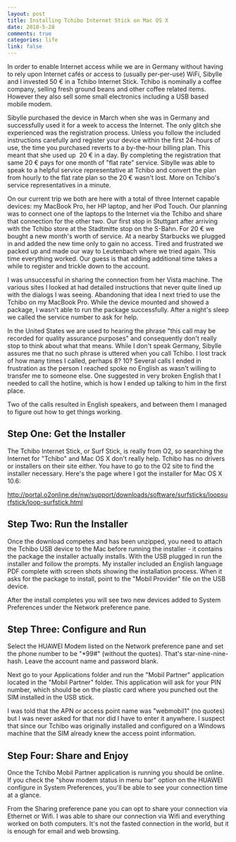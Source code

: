 ```yaml
--- 
layout: post
title: Installing Tchibo Internet Stick on Mac OS X
date: 2010-5-28
comments: true
categories: life
link: false
---
```

In order to enable Internet access while we are in Germany without having to rely upon Internet cafés or access to (usually per-per-use) WiFi, Sibylle and I invested 50 € in a Tchibo Internet Stick. Tchibo is nominally a coffee company, selling fresh ground beans and other coffee related items. However they also sell some small electronics including a USB based mobile modem.

Sibylle purchased the device in March when she was in Germany and successfully used it for a week to access the Internet. The only glitch she experienced was the registration process. Unless you follow the included instructions carefully and register your device within the first 24-hours of use, the time you purchased reverts to a by-the-hour billing plan. This meant that she used up  20 € in a day. By completing the registration that same 20 € pays for one month of "flat rate" service. Sibylle was able to speak to a helpful service representative at Tchibo and convert the plan from hourly to the flat rate plan so the 20 € wasn't lost. More on Tchibo's service representatives in a minute.

On our current trip we both are here with a total of three Internet capable devices: my MacBook Pro, her HP laptop, and her iPod Touch. Our planning was to connect one of the laptops to the Internet via the Tchibo and share that connection for the other two. Our first stop in Stuttgart after arriving with the Tchibo store at the Stadtmitte stop on the S-Bahn. For 20 € we bought a new month's worth of service. At a nearby Starbucks we plugged in and added the new time only to gain no access. Tired and frustrated we packed up and made our way to Leutenbach where we tried again. This time everything worked. Our guess is that adding additional time takes a while to register and trickle down to the account.

I was unsuccessful in sharing the connection from her Vista machine. The various sites I looked at had detailed instructions that never quite lined up with the dialogs I was seeing. Abandoning that idea I next tried to use the Tchibo on my MacBook Pro. While the device mounted and showed a package, I wasn't able to run the package successfully. After a night's sleep we called the service number to ask for help.

In the United States we are used to hearing the phrase "this call may be recorded for quality assurance purposes" and consequently don't really stop to think about what that means. While I don't speak Germany, Sibylle assures me that no such phrase is uttered when you call Tchibo. I lost track of how many times I called, perhaps 8? 10? Several calls I ended in frustration as the person I reached spoke no English as wasn't willing to transfer me to someone else. One suggested in very broken English that I needed to call the hotline, which is how I ended up talking to him in the first place.

Two of the calls resulted in English speakers, and between them I managed to figure out how to get things working.
## Step One: Get the Installer
The Tchibo Internet Stick, or Surf Stick, is really from O2, so searching the Internet for "Tchibo" and Mac OS X don't really help. Tchibo has no drivers or installers on their site either. You have to go to the O2 site to find the installer necessary. Here's the page where I got the installer for Mac OS X 10.6:

<a title="O2 Surf Stick Installers" href="http://portal.o2online.de/nw/support/downloads/software/surfsticks/loopsurfstick/loop-surfstick.html" target="_blank">http://portal.o2online.de/nw/support/downloads/software/surfsticks/loopsurfstick/loop-surfstick.html</a>
## Step Two: Run the Installer
Once the download competes and has been unzipped, you need to attach the Tchibo USB device to the Mac before running the installer - it contains the package the installer actually installs. With the USB plugged in run the installer and follow the prompts. My installer included an English language PDF complete with screen shots showing the installation process. When it asks for the package to install, point to the "Mobil Provider" file on the USB device.

After the install completes you will see two new devices added to System Preferences under the Network preference pane.
## Step Three: Configure and Run
Select the HUAWEI Modem listed on the Network preference pane and set the phone number to be "*99#" (without the quotes). That's star-nine-nine-hash. Leave the account name and password blank.

Next go to your Applications folder and run the "Mobil Partner" application located in the "Mobil Partner" folder. This application will ask for your PIN number, which should be on the plastic card where you punched out the SIM installed in the USB stick.

I was told that the APN or access point name was "webmobil1" (no quotes) but I was never asked for that nor did I have to enter it anywhere. I suspect that since our Tchibo was originally installed and configured on a Windows machine that the SIM already knew the access point information.
## Step Four: Share and Enjoy
Once the Tchibo Mobil Partner application is running you should be online. If you check the "show modem status in menu bar" option on the HUAWEI configure in System Preferences, you'll be able to see your connection time at a glance.

From the Sharing preference pane you can opt to share your connection via Ethernet or Wifi. I was able to share our connection via Wifi and everything worked on both computers. It's not the fasted connection in the world, but it is enough for email and web browsing.
